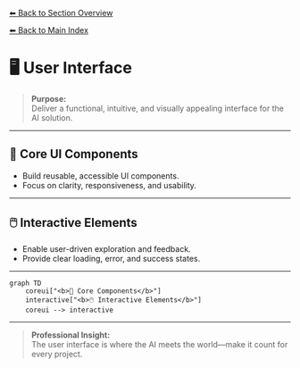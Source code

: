 [⬅ Back to Section Overview](README.md)

[⬅ Back to Main Index](../../../INDEX.md#build)

# 🖥️ User Interface

> **Purpose:**  
> Deliver a functional, intuitive, and visually appealing interface for the AI solution.

---

## 🧩 Core UI Components

- Build reusable, accessible UI components.
- Focus on clarity, responsiveness, and usability.

---

## 🖱️ Interactive Elements

- Enable user-driven exploration and feedback.
- Provide clear loading, error, and success states.

---

```mermaid
graph TD
    coreui["<b>🧩 Core Components</b>"]
    interactive["<b>🖱️ Interactive Elements</b>"]
    coreui --> interactive
```

---

> **Professional Insight:**  
> The user interface is where the AI meets the world—make it count for every project.